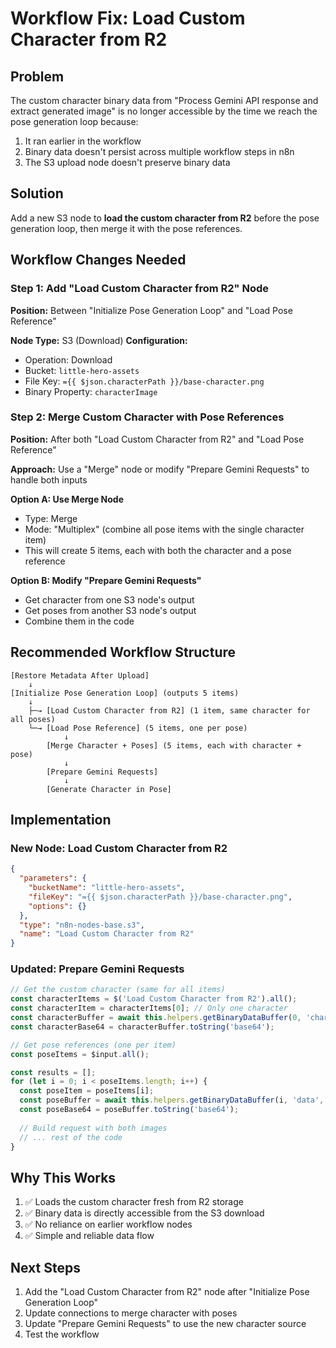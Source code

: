 # Workflow Fix: Load Custom Character from R2

## Problem
The custom character binary data from "Process Gemini API response and extract generated image" is no longer accessible by the time we reach the pose generation loop because:
1. It ran earlier in the workflow
2. Binary data doesn't persist across multiple workflow steps in n8n
3. The S3 upload node doesn't preserve binary data

## Solution
Add a new S3 node to **load the custom character from R2** before the pose generation loop, then merge it with the pose references.

## Workflow Changes Needed

### Step 1: Add "Load Custom Character from R2" Node
**Position:** Between "Initialize Pose Generation Loop" and "Load Pose Reference"

**Node Type:** S3 (Download)
**Configuration:**
- Operation: Download
- Bucket: `little-hero-assets`
- File Key: `={{ $json.characterPath }}/base-character.png`
- Binary Property: `characterImage`

### Step 2: Merge Custom Character with Pose References
**Position:** After both "Load Custom Character from R2" and "Load Pose Reference"

**Approach:** Use a "Merge" node or modify "Prepare Gemini Requests" to handle both inputs

**Option A: Use Merge Node**
- Type: Merge
- Mode: "Multiplex" (combine all pose items with the single character item)
- This will create 5 items, each with both the character and a pose reference

**Option B: Modify "Prepare Gemini Requests"**
- Get character from one S3 node's output
- Get poses from another S3 node's output
- Combine them in the code

## Recommended Workflow Structure

```
[Restore Metadata After Upload]
    ↓
[Initialize Pose Generation Loop] (outputs 5 items)
    ↓
    ├─→ [Load Custom Character from R2] (1 item, same character for all poses)
    └─→ [Load Pose Reference] (5 items, one per pose)
            ↓
        [Merge Character + Poses] (5 items, each with character + pose)
            ↓
        [Prepare Gemini Requests]
            ↓
        [Generate Character in Pose]
```

## Implementation

### New Node: Load Custom Character from R2
```json
{
  "parameters": {
    "bucketName": "little-hero-assets",
    "fileKey": "={{ $json.characterPath }}/base-character.png",
    "options": {}
  },
  "type": "n8n-nodes-base.s3",
  "name": "Load Custom Character from R2"
}
```

### Updated: Prepare Gemini Requests
```javascript
// Get the custom character (same for all items)
const characterItems = $('Load Custom Character from R2').all();
const characterItem = characterItems[0]; // Only one character
const characterBuffer = await this.helpers.getBinaryDataBuffer(0, 'characterImage', characterItem.itemIndex);
const characterBase64 = characterBuffer.toString('base64');

// Get pose references (one per item)
const poseItems = $input.all();

const results = [];
for (let i = 0; i < poseItems.length; i++) {
  const poseItem = poseItems[i];
  const poseBuffer = await this.helpers.getBinaryDataBuffer(i, 'data', poseItem.itemIndex);
  const poseBase64 = poseBuffer.toString('base64');
  
  // Build request with both images
  // ... rest of the code
}
```

## Why This Works
1. ✅ Loads the custom character fresh from R2 storage
2. ✅ Binary data is directly accessible from the S3 download
3. ✅ No reliance on earlier workflow nodes
4. ✅ Simple and reliable data flow

## Next Steps
1. Add the "Load Custom Character from R2" node after "Initialize Pose Generation Loop"
2. Update connections to merge character with poses
3. Update "Prepare Gemini Requests" to use the new character source
4. Test the workflow

